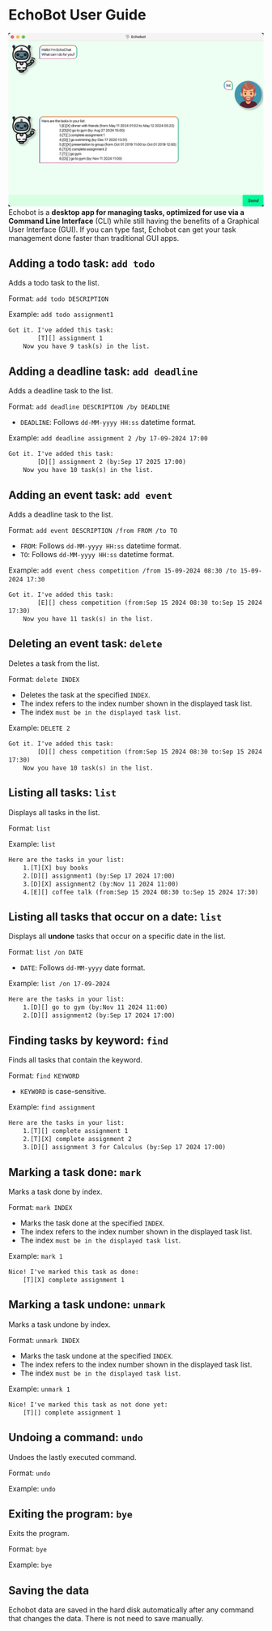 # EchoBot User Guide

![Screenshot of the main program.](Ui.png)
Echobot is a **desktop app for managing tasks, optimized for use via a Command Line Interface** (CLI)
while still having the benefits of a Graphical User Interface (GUI). If you can type fast, Echobot can get your task management done faster than traditional GUI apps.

## Adding a todo task: `add todo`
Adds a todo task to the list.

Format: `add todo DESCRIPTION`

Example: `add todo assignment1`

```
Got it. I've added this task:
        [T][] assignment 1
    Now you have 9 task(s) in the list.
```

## Adding a deadline task: `add deadline`
Adds a deadline task to the list.

Format: `add deadline DESCRIPTION /by DEADLINE`
* `DEADLINE`: Follows `dd-MM-yyyy HH:ss` datetime format.

Example: `add deadline assignment 2 /by 17-09-2024 17:00`

```
Got it. I've added this task:
        [D][] assignment 2 (by:Sep 17 2025 17:00)
    Now you have 10 task(s) in the list.
```

## Adding an event task: `add event`
Adds a deadline task to the list.

Format: `add event DESCRIPTION /from FROM /to TO`
* `FROM`: Follows `dd-MM-yyyy HH:ss` datetime format.
* `TO`: Follows `dd-MM-yyyy HH:ss` datetime format.

Example: `add event chess competition /from 15-09-2024 08:30 /to 15-09-2024 17:30`

```
Got it. I've added this task:
        [E][] chess competition (from:Sep 15 2024 08:30 to:Sep 15 2024 17:30)
    Now you have 11 task(s) in the list.
```

## Deleting an event task: `delete`
Deletes a task from the list.

Format: `delete INDEX`
* Deletes the task at the specified `INDEX`.
* The index refers to the index number shown in the displayed task list.
* The index `must be in the displayed task list`.

Example: `DELETE 2`

```
Got it. I've added this task:
        [D][] chess competition (from:Sep 15 2024 08:30 to:Sep 15 2024 17:30)
    Now you have 10 task(s) in the list.
```

## Listing all tasks: `list`
Displays all tasks in the list.

Format: `list`

Example: `list`

```
Here are the tasks in your list:
	1.[T][X] buy books
	2.[D][] assignment1 (by:Sep 17 2024 17:00)
	3.[D][X] assignment2 (by:Nov 11 2024 11:00)
	4.[E][] coffee talk (from:Sep 15 2024 08:30 to:Sep 15 2024 17:30)
```

## Listing all tasks that occur on a date: `list`
Displays all **undone** tasks that occur on a specific date in the list.

Format: `list /on DATE`
* `DATE`: Follows `dd-MM-yyyy` date format.

Example: `list /on 17-09-2024`

```
Here are the tasks in your list:
	1.[D][] go to gym (by:Nov 11 2024 11:00)
	2.[D][] assignment2 (by:Sep 17 2024 17:00)
```

## Finding tasks by keyword: `find`
Finds all tasks that contain the keyword.

Format: `find KEYWORD`
* `KEYWORD` is case-sensitive.

Example: `find assignment`

```
Here are the tasks in your list:
	1.[T][] complete assignment 1
	2.[T][X] complete assignment 2
	3.[D][] assignment 3 for Calculus (by:Sep 17 2024 17:00)
```

## Marking a task done: `mark`
Marks a task done by index.

Format: `mark INDEX`
* Marks the task done at the specified `INDEX`.
* The index refers to the index number shown in the displayed task list.
* The index `must be in the displayed task list`.

Example: `mark 1`

```
Nice! I've marked this task as done:
    [T][X] complete assignment 1
```

## Marking a task undone: `unmark`
Marks a task undone by index.

Format: `unmark INDEX`
* Marks the task undone at the specified `INDEX`.
* The index refers to the index number shown in the displayed task list.
* The index `must be in the displayed task list`.

Example: `unmark 1`

```
Nice! I've marked this task as not done yet:
    [T][] complete assignment 1
```

## Undoing a command: `undo`
Undoes the lastly executed command.

Format: `undo`

Example: `undo`

## Exiting the program: `bye`
Exits the program.

Format: `bye`

Example: `bye`

## Saving the data
Echobot data are saved in the hard disk automatically after any command that changes the data.
There is not need to save manually.